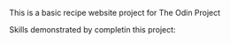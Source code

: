 This is a basic recipe website project for The Odin Project

Skills demonstrated by completin this project:

